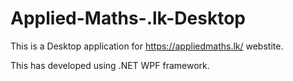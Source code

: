 # Applied-Maths-.lk-Desktop

This is a Desktop application for https://appliedmaths.lk/ webstite.

This has developed using .NET WPF framework.
